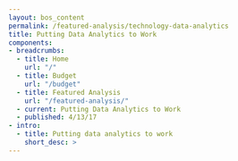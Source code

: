 ```yaml
---
layout: bos_content
permalink: /featured-analysis/technology-data-analytics
title: Putting Data Analytics to Work
components:
- breadcrumbs:
  - title: Home
    url: "/"
  - title: Budget
    url: "/budget"
  - title: Featured Analysis
    url: "/featured-analysis/"
  - current: Putting Data Analytics to Work
  - published: 4/13/17
- intro:
  - title: Putting data analytics to work
    short_desc: >
---
```

